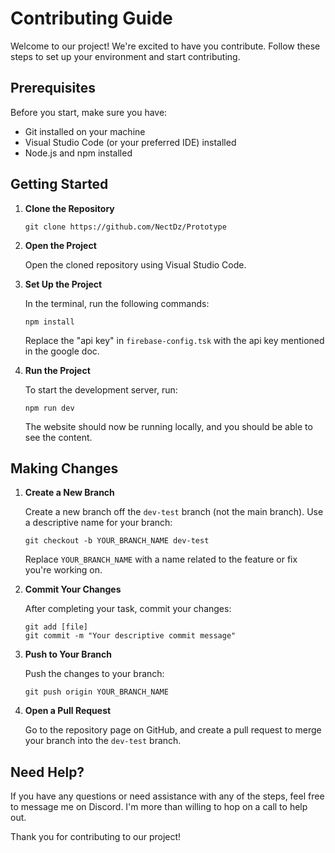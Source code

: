 # Contributing Guide

Welcome to our project! We're excited to have you contribute. Follow these steps to set up your environment and start contributing.

## Prerequisites

Before you start, make sure you have:
- Git installed on your machine
- Visual Studio Code (or your preferred IDE) installed
- Node.js and npm installed

## Getting Started

1. **Clone the Repository**

    ```
    git clone https://github.com/NectDz/Prototype
    ```

2. **Open the Project**

    Open the cloned repository using Visual Studio Code.

3. **Set Up the Project**

    In the terminal, run the following commands:

    ```
    npm install
    ```

    Replace the "api key" in `firebase-config.tsk` with the api key mentioned in the google doc.

4. **Run the Project**

    To start the development server, run:

    ```
    npm run dev
    ```

    The website should now be running locally, and you should be able to see the content.

## Making Changes

1. **Create a New Branch**

    Create a new branch off the `dev-test` branch (not the main branch). Use a descriptive name for your branch:

    ```
    git checkout -b YOUR_BRANCH_NAME dev-test
    ```

    Replace `YOUR_BRANCH_NAME` with a name related to the feature or fix you're working on.

2. **Commit Your Changes**

    After completing your task, commit your changes:

    ```
    git add [file]
    git commit -m "Your descriptive commit message"
    ```

3. **Push to Your Branch**

    Push the changes to your branch:

    ```
    git push origin YOUR_BRANCH_NAME
    ```

4. **Open a Pull Request**

    Go to the repository page on GitHub, and create a pull request to merge your branch into the `dev-test` branch.

## Need Help?

If you have any questions or need assistance with any of the steps, feel free to message me on Discord. I'm more than willing to hop on a call to help out.

Thank you for contributing to our project!
